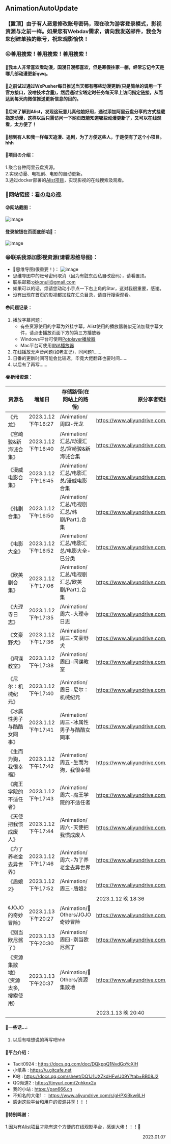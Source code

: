 ## AnimationAutoUpdate
### 【置顶】由于有人恶意修改账号密码，现在改为游客登录模式，影视资源与之前一样。如果您有Webdav需求，请向我发送邮件，我会为您创建单独的账号，祝您观影愉快！
### 😖善用搜索！善用搜索！善用搜索！
#### 🌈我本人非常喜欢看动漫，国漫日漫都喜欢，但是寒假往家一躺，经常忘记今天是哪几部动漫更新qwq。  
#### 🫡之前试过通过WxPusher每日推送当天都有哪些动漫更新(只是简单的调用一下官方接口，没啥技术含量)，然后通过宝塔定时任务每天早上访问指定链接，从而达到每天向微信推送更新信息的目的。
#### 🫡后来了解到Alist，发现这玩意儿真他娘好用，通过添加阿里云盘分享的方式挂载指定动漫，这样以后只需访问一下网页既能知道哪些动漫更新了，又可以在线观看，太方便了！
#### 🌈想到有人和我一样每天追漫、追剧，为了方便这些人，于是便有了这个小项目。hhh
#### 🐶项目の介绍：
1.聚合各种阿里云盘资源。  
2.实现动漫、电视剧、电影的自动更新。    
3.通过docker部署的[Alist项目](https://github.com/alist-org/alist)，实现影视的在线搜索及观看。   
### 🤪网站链接：[看の电の视](http://81.70.1.225:5244/).   
#### 😜网站截图：   
![image](https://cdn.staticaly.com/gh/Bssn520/Images@master/Test/image.2ly5mw6wm460.webp)
#### 登录按钮在页面底部哈🌈：
![image](https://cdn.staticaly.com/gh/Bssn520/Images@master/Test/image.40dc991ldrg0.webp)  

### 😁联系我添加影视资源(请看思维导图)：
- 🧐思维导图(很重要！)：
![image](https://cdn.staticaly.com/gh/Bssn520/Images@master/Test/image.4d3vxzp1us80.png)   
- 思维导图中的账号密码取消（因为有脏东西私自改密码），请看置顶。
- 联系邮箱:okkonull@gmail.com
- 如果可以的话，烦请您动动小手点一下右上角的Star，这对我很重要，感谢。
- 没有出现在首页的影视都加载在汇总目录，请自行搜索观看。 

#### 😳问题记录：
1. 播放字幕问题：
    - 有些资源使用的字幕为外挂字幕，Alist使用的播放器貌似无法加载字幕文件，请点击播放页面下方的第三方播放器
    - Windows平台可使用[Potplayer播放器](https://potplayer.daum.net/)
    - Mac平台可使用[IINA播放器](https://iina.io/)
2. 在线播放无声音问题(如老友记)，同问题1......
3. 日番的更新时间可能会比较迟，毕竟大佬翻译也要时间......
4. 以后有了再写......

#### 😭新增资源：

| 资源名                | 增加日              | 存储路径(在网站上的路径)                    | 原分享者链接                                    | 来自平台      |
|--------------------|------------------|----------------------------------|-------------------------------------------|-----------|
| 《元龙》               | 2023.1.12下午16:27 | /Animation/周四-元龙                 | https://www.aliyundrive.com/s/khRt4QuxLg8 | Tacit0924 |
| 《宫崎骏&新海诚合集》        | 2023.1.12下午16:40 | /Animation/汇总/动漫汇总/宫崎骏&新海诚合集     | https://www.aliyundrive.com/s/FzcMCgG8YwC | 小纸条       |
| 《漫威电影合集》           | 2023.1.12下午16:45 | /Animation/汇总/电影汇总/漫威电影合集        | https://www.aliyundrive.com/s/rMAvoXgU6Uh | 小纸条       |
| 《韩剧合集》             | 2023.1.12下午16:50 | /Animation/汇总/电视剧汇总/韩剧/Part1.合集  | https://www.aliyundrive.com/s/rmD5kDrGwPY | 小纸条       |
| 《电影大全》             | 2023.1.12下午16:52 | /Animation/汇总/电影汇总/电影大全-已分类      | https://www.aliyundrive.com/s/CqbupXn2s2p | 小纸条       |
| 《欧美剧合集》            | 2023.1.12下午17:06 | /Animation/汇总/电视剧汇总/欧美剧/Part1.合集 | https://www.aliyundrive.com/s/GHBG4reb8GD | 我的小站      |
| 《大理寺日志》            | 2023.1.12下午17:35 | /Animation/周六-大理寺日志              | https://www.aliyundrive.com/s/hFgvpSXzCYd | Tacit0924 |
| 《文豪野犬》             | 2023.1.12下午17:36 | /Animation/周三-文豪野犬               | https://www.aliyundrive.com/s/PLqpKoWmZPf | Tacit0924 |
| 《间谍教室》             | 2023.1.12下午17:38 | /Animation/周四-间谍教室               | https://www.aliyundrive.com/s/M5DR3fk3t6D | K站        |
| 《尼尔：机械纪元》          | 2023.1.12下午17:40 | /Animation/周日-尼尔：机械纪元            | https://www.aliyundrive.com/s/rkCnwHrSaaY | Tacit0924 |
| 《冰属性男子与酷酷女同事》      | 2023.1.12下午17:41 | /Animation/周三-冰属性男子与酷酷女同事        | https://www.aliyundrive.com/s/Mh2fNLLo8AR | K站        |
| 《生而为狗，我很幸福》        | 2023.1.12下午17:42 | /Animation/周五-生而为狗，我很幸福          | https://www.aliyundrive.com/s/qhN8WvPz4w3 | K站        |
| 《魔王学院的不适任者》        | 2023.1.12下午17:43 | /Animation/周六-魔王学院的不适任者          | https://www.aliyundrive.com/s/ha1gxtjMpf3 | 我的小站      |
| 《天使把我惯成废人》         | 2023.1.12下午17:44 | /Animation/周六-天使把我惯成废人           | https://www.aliyundrive.com/s/ERw2jFrXcVY | QQ频道2     |
| 《为了养老金去异世界》        | 2023.1.12下午17:46 | /Animation/周六-为了养老金去异世界          | https://www.aliyundrive.com/s/R9JWnaz6xEB | 小纸条       |
| 《盾娘2》              | 2023.1.12下午17:52 | /Animation/周三-盾娘2                | https://www.aliyundrive.com/s/PaixgMQ1g6E | QQ频道2     |
|                    |                  |                                  | 2023.1.12 晚 18:36                         |           |
| 《JOJO的奇妙冒险》        | 2023.1.13下午20:27 | /Animation/🤪Others/JOJO奇妙冒险     | https://www.aliyundrive.com/s/kaYTEa7ov7x | 我的小站      |
| 《别当欧尼酱了》           | 2023.1.13下午20:30 | /Animation/周四-别当欧尼酱了             | https://www.aliyundrive.com/s/5qvh7PJSfX3 | Tacit0924 |
| 《资源集散地》(资源太多,搜索使用) | 2023.1.13下午20:37 | /Animation/🤪Others/资源集散地        | https://www.aliyundrive.com/s/gHPXiBkw6LH | 不知名的大佬1    |
|                    |                  |                                  | 2023.1.13 晚 20:40                         |           |

#### 🥹一些话...:
1. 以后有啥想说的再写吧hhh

#### 🫡平台介绍：
- Tacit0924 : https://docs.qq.com/doc/DQkppQ1NvdGpYcXlH    
- 小纸条 : https://u.gitcafe.net
- K站 : https://docs.qq.com/sheet/DQ1J1UXZkdHFwU09Y?tab=BB08J2
- QQ频道2 : https://tinyurl.com/2qhknx2u
- 我的小站 : https://pan666.cn
- 不知名的大佬1 ： https://www.aliyundrive.com/s/gHPXiBkw6LH
- 感谢这些平台和用户的资源共享！！！

#### 🫡特别鸣谢：
1.因为有[Alist项目](https://github.com/alist-org/alist)才能有这个方便的在线观影平台，感谢大佬！！！🙏  
<p align="right">2023.01.07</p>
